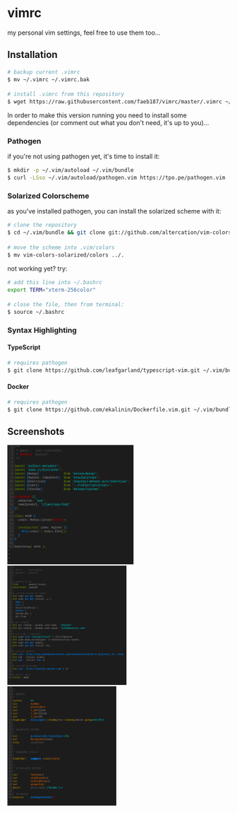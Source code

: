 # vimrc

my personal vim settings, feel free to use them too...

## Installation

```bash
# backup current .vimrc
$ mv ~/.vimrc ~/.vimrc.bak

# install .vimrc from this repository
$ wget https://raw.githubusercontent.com/faeb187/vimrc/master/.vimrc ~/.
```

In order to make this version running you need to install some dependencies
(or comment out what you don't need, it's up to you)...

### Pathogen

if you're not using pathogen yet, it's time to install it:

```bash
$ mkdir -p ~/.vim/autoload ~/.vim/bundle 
$ curl -LSso ~/.vim/autoload/pathogen.vim https://tpo.pe/pathogen.vim
```

### Solarized Colorscheme

as you've installed pathogen, you can install the solarized scheme with it:

```bash
# clone the repository
$ cd ~/.vim/bundle && git clone git://github.com/altercation/vim-colors-solarized.git

# move the scheme into .vim/colors
$ mv vim-colors-solarized/colors ../.
```

not working yet? try:

```bash
# add this line into ~/.bashrc
export TERM="xterm-256color"

# close the file, then from terminal:
$ source ~/.bashrc
```

### Syntax Highlighting

#### TypeScript

```bash
# requires pathogen
$ git clone https://github.com/leafgarland/typescript-vim.git ~/.vim/bundle/typescript-vim
```

#### Docker

```bash
# requires pathogen
$ git clone https://github.com/ekalinin/Dockerfile.vim.git ~/.vim/bundle/Dockerfile
```

## Screenshots

<img src="examples/typescript.png" height="270">
<img src="examples/docker.png" height="270">
<img src="examples/vimrc.png" height="270">
